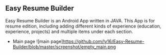 ## Easy Resume Builder
Easy Resume Builder is an Android App written in JAVA. This App is for resume edition, including adding different kinds of experience (education, experience, projects) and multiple items under each section. 

- Main page
![main page]https://github.com/ly16/Easy-Resume-Builder/blob/master/screenshot/empty_main.png
